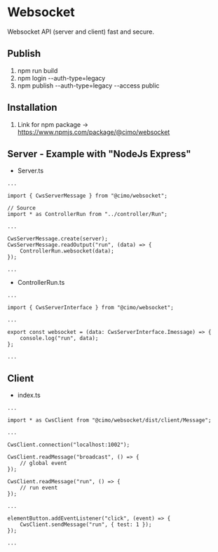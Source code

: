 # Websocket

Websocket API (server and client) fast and secure.

## Publish

1. npm run build
2. npm login --auth-type=legacy
3. npm publish --auth-type=legacy --access public

## Installation

1. Link for npm package -> https://www.npmjs.com/package/@cimo/websocket

## Server - Example with "NodeJs Express"

-   Server.ts

```
...

import { CwsServerMessage } from "@cimo/websocket";

// Source
import * as ControllerRun from "../controller/Run";

...

CwsServerMessage.create(server);
CwsServerMessage.readOutput("run", (data) => {
    ControllerRun.websocket(data);
});

...
```

-   ControllerRun.ts

```
...

import { CwsServerInterface } from "@cimo/websocket";

...

export const websocket = (data: CwsServerInterface.Imessage) => {
    console.log("run", data);
};

...
```

## Client

-   index.ts

```
...

import * as CwsClient from "@cimo/websocket/dist/client/Message";

...

CwsClient.connection("localhost:1002");

CwsClient.readMessage("broadcast", () => {
    // global event
});

CwsClient.readMessage("run", () => {
    // run event
});

...

elementButton.addEventListener("click", (event) => {
    CwsClient.sendMessage("run", { test: 1 });
});

...
```
